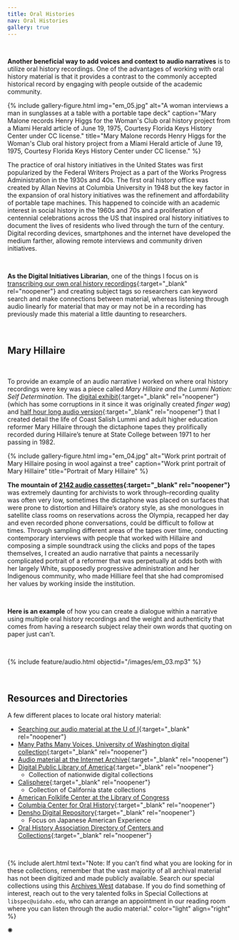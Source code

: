 ```yaml
---
title: Oral Histories
nav: Oral Histories
gallery: true
---
```


<br>

**Another beneficial way to add voices and context to audio narratives** is to utilize oral history recordings. One of the advantages of working with oral history material is that it provides a contrast to the commonly accepted historical record by engaging with people outside of the academic community.

{% include gallery-figure.html img="em_05.jpg" alt="A woman interviews a man in sunglasses at a table with a portable tape deck" caption="Mary Malone records Henry Higgs for the Woman's Club oral history project from a Miami Herald article of June 19, 1975, Courtesy Florida Keys History Center under CC license." title="Mary Malone records Henry Higgs for the Woman's Club oral history project from a Miami Herald article of June 19, 1975, Courtesy Florida Keys History Center under CC license." %}

The practice of oral history initiatives in the United States was first popularized by the Federal Writers Project as a part of the Works Progress Administration in the 1930s and 40s. The first oral history office was created by Allan Nevins at Columbia University in 1948 but the key factor in the expansion of oral history initiatives was the refinement and affordability of portable tape machines. This happened to coincide with an academic interest in social history in the 1960s and 70s and a proliferation of centennial celebrations across the US that inspired oral history initiatives to document the lives of residents who lived through the turn of the century. Digital recording devices, smartphones and the internet have developed the medium farther, allowing remote interviews and community driven initiatives.

<br>

**As the Digital Initiatives Librarian**, one of the things I focus on is [transcribing our own oral history recordings](https://uidaholib.github.io/digital-collections-docs/content/transcription/00-intro.html){:target="_blank" rel="noopener"} and creating subject tags so researchers can keyword search and make connections between material, whereas listening through audio linearly for material that may or may not be in a recording has previously made this material a little daunting to researchers. 

<br>

## Mary Hillaire

<br>

To provide an example of an audio narrative I worked on where oral history recordings were key was a piece called *Mary Hillaire and the Lummi Nation: Self Determination*. The [digital exhibit](https://collections.evergreen.edu/s/selfdetermination/page/Introduction){:target="_blank" rel="noopener"} (which has some corruptions in it since it was originally created *finger wag*) and [half hour long audio version](https://100tacks.bandcamp.com/album/mary-hillaire-and-the-lummi-nation-self-determination){:target="_blank" rel="noopener"} that I created detail the life of Coast Salish Lummi and adult higher education reformer Mary Hillaire through the dictaphone tapes they prolifically recorded during Hillaire’s tenure  at State College between 1971 to her passing in 1982. 

{% include gallery-figure.html img="em_04.jpg" alt="Work print portrait of Mary Hillaire posing in wool against a tree" caption="Work print portrait of Mary Hillaire" title="Portrait of Mary Hillaire" %}

**The mountain of [2142 audio cassettes](https://archiveswest.orbiscascade.org/ark:80444/xv44659){:target="_blank" rel="noopener"}** was extremely daunting for archivists to work through–recording quality was often very low, sometimes the dictaphone was placed on surfaces that were prone to distortion and Hillaire’s oratory style, as she monologues in satellite class rooms on reservations across the Olympia, recapped her day and even recorded phone conversations, could be difficult to follow at times. Through sampling different areas of the tapes over time, conducting contemporary interviews with people that worked with Hillaire and composing a simple soundtrack using the clicks and pops of the tapes themselves, I created an audio narrative that paints a necessarily complicated portrait of a reformer that was perpetually at odds both with her largely White, supposedly progressive administration and her Indigenous community, who made Hilliare feel that she had compromised her values by working inside the institution.

<br>

**Here is an example** of how you can create a dialogue within a narrative using multiple oral history recordings and the weight and authenticity that comes from having a research subject relay their own words that quoting on paper just can’t.  

<br>

{% include feature/audio.html objectid="/images/em_03.mp3" %}

<br>

## Resources and Directories

A few different places to locate oral history material:

- [Searching our audio material at the U of I](https://digital.lib.uidaho.edu/search?Format=audio%2Fmp3){:target="_blank" rel="noopener"}
- [Many Paths Many Voices, University of Washington digital collection](https://content.lib.washington.edu/ohcweb/index.html){:target="_blank" rel="noopener"}
- [Audio material at the Internet Archive](https://archive.org/details/audio){:target="_blank" rel="noopener"}
- [Digital Public Library of America](https://dp.la/search?type=%22sound%22){:target="_blank" rel="noopener"}
    - Collection of nationwide digital collections
- [Calisphere](https://calisphere.org/search/?q=){:target="_blank" rel="noopener"}
    - Collection of California state collections
- [American Folklife Center at the Library of Congress](https://www.loc.gov/research-centers/american-folklife-center/collections/digital-collections/)
- [Columbia Center for Oral History](https://www.ccohr.incite.columbia.edu/){:target="_blank" rel="noopener"}
- [Densho Digital Repository](https://densho.org/collections/){:target="_blank" rel="noopener"}
    - Focus on Japanese American Experience
- [Oral History Association Directory of Centers and Collections](https://oralhistory.org/centers-and-collections/){:target="_blank" rel="noopener"}

<br>

 {% include alert.html text="Note: If you can’t find what you are looking for in these collections, remember that the vast majority of all archival material has not been digitized and made publicly available. Search our special collections using this [Archives West](https://archiveswest.orbiscascade.org/search.php?r=idu&q=) database. If you do find something of interest, reach out to the very talented folks in Special Collections at `libspec@uidaho.edu`, who can arrange an appointment in our reading room where you can listen through the audio material." color="light" align="right" %}

<div class="symbol-container">
    <p class="symbol">&#10042;</p>
</div>

<br>